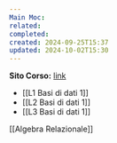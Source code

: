 ```yaml
---
Main Moc: 
related: 
completed: 
created: 2024-09-25T15:37
updated: 2024-10-02T15:30
---
```

**Sito Corso:** [link](https://sites.google.com/di.uniroma1.it/basididati-modulo1canalem-z?usp=sharing)

- [[L1 Basi di dati 1]]
- [[L2 Basi di dati 1]]
- [[L3 Basi di dati 1]]

[[Algebra Relazionale]]